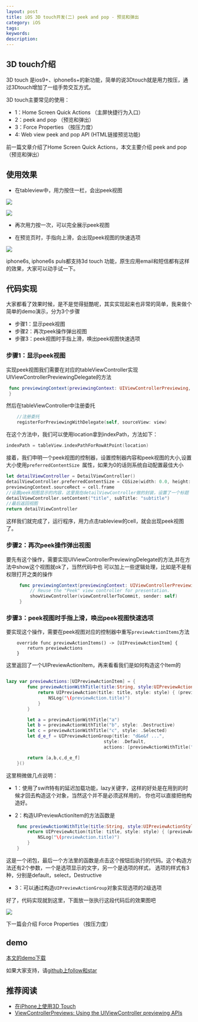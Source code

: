```yaml
---
layout: post
title: iOS 3D touch开发(二) peek and pop - 预览和弹出
category: iOS
tags:
keywords:
description:
---
```



##  3D touch介绍

3D touch 是ios9+、iphone6s+的新功能，简单的说3Dtouch就是用力按压，通过3Dtouch增加了一组手势交互方式。

3D touch主要常见的使用：

-   1：Home Screen Quick Actions （主屏快捷行为入口）
-   2：peek and pop （预览和弹出）
-   3：Force Properties （按压力度）
-   4: Web view peek and pop API (HTML链接预览功能)

前一篇文章介绍了Home Screen Quick Actions，本文主要介绍 peek and pop （预览和弹出）


##  使用效果

-   在tableview中，用力按住一栏，会出peek视图

![](https://developer.apple.com/library/ios/documentation/UserExperience/Conceptual/Adopting3DTouchOniPhone/Art/preview_available_2_2x.png)

![](https://developer.apple.com/library/ios/documentation/UserExperience/Conceptual/Adopting3DTouchOniPhone/Art/peek_2x.png)

-   再次用力按一次，可以完全展示peek视图

-   在预览页时，手指向上滑，会出现peek视图的快速选项

![](https://developer.apple.com/library/ios/documentation/UserExperience/Conceptual/Adopting3DTouchOniPhone/Art/peek_quick_actions_2x.png)

iphone6s, iphone6s puls都支持3d touch 功能，原生应用email和短信都有这样的效果，大家可以动手试一下。

##  代码实现

大家都看了效果时候，是不是觉得挺酷呢，其实实现起来也非常的简单，我来做个简单的demo演示，分为3个步骤

-   步骤1：显示peek视图
-   步骤2：再次peek操作弹出视图
-   步骤3：peek视图时手指上滑，唤出peek视图快速选项

###  步骤1：显示peek视图

实现peek视图我们需要在对应的tableViewController实现UIViewControllerPreviewingDelegate的方法

````swift
 func previewingContext(previewingContext: UIViewControllerPreviewing, viewControllerForLocation location: CGPoint) -> UIViewController? {
 }
````

然后在tableViewController中注册委托

````swift
    //注册委托
    registerForPreviewingWithDelegate(self, sourceView: view)

````


在这个方法中，我们可以使用location拿到indexPath，方法如下：

````swift
indexPath = tableView.indexPathForRowAtPoint(location)
````

接着，我们申明一个peek视图的控制器，设置控制器内容和peek视图的大小,设置大小使用`preferredContentSize `属性，如果为0的话则系统自动配置最佳大小

````swift
let detailViewController = DetailViewController()
detailViewController.preferredContentSize = CGSize(width: 0.0, height: 0.0)
previewingContext.sourceRect = cell.frame
//设置peek视图显示的内容，这里我在detailViewController做的封装，设置了一个标题
detailViewController.setContent("title", subTitle: "subtitle")
//最后返回视图
return detailViewController
````

这样我们就完成了，运行程序，用力点击tableview的cell，就会出现peek视图了。

### 步骤2：再次peek操作弹出视图

要先有这个操作，需要实现UIViewControllerPreviewingDelegate的方法,并在方法中show这个视图就ok了，当然代码中也
可以加上一些逻辑处理，比如是不是有权限打开之类的操作

````swift
     func previewingContext(previewingContext: UIViewControllerPreviewing, commitViewController viewControllerToCommit: UIViewController) {
         // Reuse the "Peek" view controller for presentation.
         showViewController(viewControllerToCommit, sender: self)
     }
````

###  步骤3：peek视图时手指上滑，唤出peek视图快速选项

要实现这个操作，需要在peek视图对应的控制器中重写`previewActionItems`方法

````
    override func previewActionItems() -> [UIPreviewActionItem] {
        return previewActions
    }

````

这里返回了一个UIPreviewActionItem，再来看看我们是如何构造这个Item的

````swift

lazy var previewActions:[UIPreviewActionItem] = {
        func previewActionWithTitle(title:String, style:UIPreviewActionStyle = .Default) -> UIPreviewAction {
            return UIPreviewAction(title: title, style: style) { (previewAction, viewController) -> Void in
                NSLog("\(previewAction.title)")
            }
        }

        let a = previewActionWithTitle("a")
        let b = previewActionWithTitle("b", style: .Destructive)
        let c = previewActionWithTitle("c", style: .Selected)
        let d_e_f = UIPreviewActionGroup(title: "d&e&f ...",
                                     style: .Default,
                                     actions: [previewActionWithTitle("d"),previewActionWithTitle("e"),previewActionWithTitle("f")])

        return [a,b,c,d_e_f]
    }()
````

这里稍微做几点说明：

-   1：使用了swift特有的延迟加载功能，lazy关键字，这样的好处是在用到的时候才回去构造这个对象，当然这个并不是必须这样用的，
你也可以直接把他构造好。

-   2：构造UIPreviewActionItem的方法函数是

````swift
    func previewActionWithTitle(title:String, style:UIPreviewActionStyle = .Default) -> UIPreviewAction {
        return UIPreviewAction(title: title, style: style) { (previewAction, viewController) -> Void in
            NSLog("\(previewAction.title)")
        }
    }
````

这是一个闭包，最后一个方法里的函数是点击这个按钮后执行的代码。这个构造方法还有2个参数，一个是选项显示的文字，另一个是选项的样式，
选项的样式有3种，分别是default，select，Destructive

-   3：可以通过构造`UIPreviewActionGroup`对象实现选项的2级选项


好了，代码实现就到这里，下面放一张执行这段代码后的效果图吧

![](http://images.jumppo.com/uploads/2016-03-21-iOS-3DTouch-2-1.gif)


下一篇会介绍 Force Properties （按压力度）

##  demo

[本文的demo下载](https://github.com/coolnameismy/demo/tree/master/3DTouchDemo)

如果大家支持，请[github上follow和star](https://github.com/coolnameismy)


## 推荐阅读

-   [在iPhone上使用3D Touch](http://www.cocoachina.com/ios/20151021/13849.html)
-   [ViewControllerPreviews: Using the UIViewController previewing APIs](https://developer.apple.com/library/ios/samplecode/ViewControllerPreviews/Introduction/Intro.html#//apple_ref/doc/uid/TP40016546)